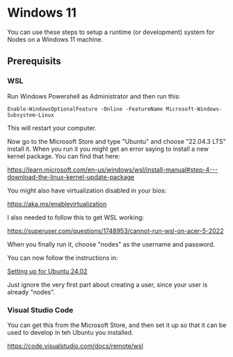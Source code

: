 # Windows 11

You can use these steps to setup a runtime (or development) system for Nodes on a Windows 11
machine.

## Prerequisits

### WSL

Run Windows Powershell as Administrator and then run this:

```
Enable-WindowsOptionalFeature -Online -FeatureName Microsoft-Windows-Subsystem-Linux
```

This will restart your computer.

Now go to the Microsoft Store and type "Ubuntu" and choose "22.04.3 LTS" install it. When you run it
you might get an error saying to install a new kernel package. You can find that here:

https://learn.microsoft.com/en-us/windows/wsl/install-manual#step-4---download-the-linux-kernel-update-package

You might also have virtualization disabled in your bios:

https://aka.ms/enablevirtualization

I also needed to follow this to get WSL working:

https://superuser.com/questions/1748953/cannot-run-wsl-on-acer-5-2022

When you finally run it, choose "nodes" as the username and password.

You can now follow the instructions in:

[Setting up for Ubuntu 24.02](../ubuntu/24.04/README.md)

Just ignore the very first part about creating a user, since your user is already "nodes".

### Visual Studio Code

You can get this from the Microsoft Store, and then set it up so that it can be used
to develop in teh Ubuntu you installed.

https://code.visualstudio.com/docs/remote/wsl
